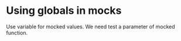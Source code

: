 # Using globals in mocks

Use variable for mocked values. We need test a parameter of mocked function.